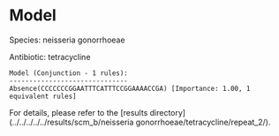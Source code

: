 
# Model

Species: neisseria gonorrhoeae

Antibiotic: tetracycline

```
Model (Conjunction - 1 rules):
------------------------------
Absence(CCCCCCCGGAATTTCATTTCCGGAAAACCGA) [Importance: 1.00, 1 equivalent rules]

```

For details, please refer to the [results directory](../../../../../results/scm_b/neisseria gonorrhoeae/tetracycline/repeat_2/).

